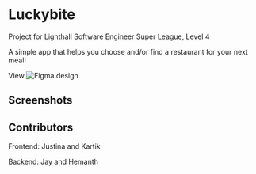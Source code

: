 # Luckybite
Project for Lighthall Software Engineer Super League, Level 4

A simple app that helps you choose and/or find a restaurant for your next meal!

View ![Figma design](https://www.figma.com/file/NXdZvoeU3TBtVcW8VcpSbr/Yelp-for-Couples?node-id=0%3A1&t=7UAQt8djOuTNs2xO-1)

## Screenshots

## Contributors
Frontend: Justina and Kartik

Backend: Jay and Hemanth
